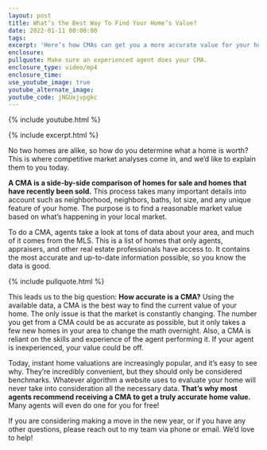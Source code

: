 ```yaml
---
layout: post
title: What’s the Best Way To Find Your Home’s Value?
date: 2022-01-11 00:00:00
tags:
excerpt: 'Here’s how CMAs can get you a more accurate value for your home. '
enclosure:
pullquote: Make sure an experienced agent does your CMA.
enclosure_type: video/mp4
enclosure_time:
use_youtube_image: true
youtube_alternate_image:
youtube_code: jNGUxjvpgkc
---
```

{% include youtube.html %}

{% include excerpt.html %}

No two homes are alike, so how do you determine what a home is worth? This is where competitive market analyses come in, and we’d like to explain them to you today.&nbsp;

**A CMA is a side-by-side comparison of homes for sale and homes that have recently been sold.** This process takes many important details into account such as neighborhood, neighbors, baths, lot size, and any unique feature of your home. The purpose is to find a reasonable market value based on what’s happening in your local market.&nbsp;

To do a CMA, agents take a look at tons of data about your area, and much of it comes from the MLS. This is a list of homes that only agents, appraisers, and other real estate professionals have access to. It contains the most accurate and up-to-date information possible, so you know the data is good.&nbsp;

{% include pullquote.html %}

This leads us to the big question: **How accurate is a CMA?** Using the available data, a CMA is the best way to find the current value of your home. The only issue is that the market is constantly changing. The number you get from a CMA could be as accurate as possible, but it only takes a few new homes in your area to change the math overnight. Also, a CMA is reliant on the skills and experience of the agent performing it. If your agent is inexperienced, your value could be off.&nbsp;

Today, instant home valuations are increasingly popular, and it’s easy to see why. They’re incredibly convenient, but they should only be considered benchmarks. Whatever algorithm a website uses to evaluate your home will never take into consideration all the necessary data. **That’s why most agents recommend receiving a CMA to get a truly accurate home value.** Many agents will even do one for you for free\!&nbsp;

If you are considering making a move in the new year, or if you have any other questions, please reach out to my team via phone or email. We’d love to help\!&nbsp;
